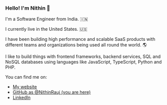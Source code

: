 ### Hello! I'm Nithin 👋

I'm a Software Engineer from India. 🇮🇳

I currently live in the United States. 🇺🇸

I have been building high performance and scalable SaaS products with different teams and organizations being used all round the world. 🌎

I like to build things with frontend frameworks, backend services, SQL and NoSQL databases using languages like JavaScript, TypeScript, Python and PHP.  

You can find me on:

* [My website](https://portfolio-nithinrauj.vercel.app/)
* [GitHub as @NithinRauj (you are here)](https://github.com/NithinRauj)
* [LinkedIn](https://www.linkedin.com/in/nithinrauj1712/)
